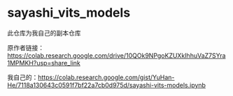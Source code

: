 # sayashi_vits_models
此仓库为我自己的副本仓库

原作者链接：https://colab.research.google.com/drive/10QOk9NPgoKZUXkIhhuVaZ7SYra1MPMKH?usp=share_link

我自己的：https://colab.research.google.com/gist/YuHan-He/7118a130643c0591f7bf22a7cb0d975d/sayashi-vits-models.ipynb
